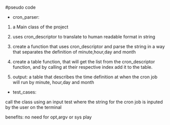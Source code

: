 #pseudo code


- cron_parser:

1) a Main class of the project

2) uses cron_descriptor to translate to human readable format in string

3) create a function that uses cron_descriptor and parse the string in a way that separates the definition of minute,hour,day and month

4) create a table function, that will get the list from the cron_descriptor function, and by calling at their respective index add it to the table.

5) output: a table that describes the time definition at when the cron job will run by minute, hour,day and month

- test_cases:

call the class using an input test where the string for the cron job is inputed by the user on the terminal

benefits: no need for opt,argv or sys play
